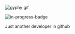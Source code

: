 ![gyphy gif](https://media0.giphy.com/media/MFbK51wOWWCQL5rmD4/giphy.gif?cid=bfae7322e08432aa06c42baaf45aea1808f3a627a7632712&rid=giphy.gif&ct=g)

![in-progress-badge](https://img.shields.io/badge/IN-PROGRESS-brightgreen)

Just another developer in github
